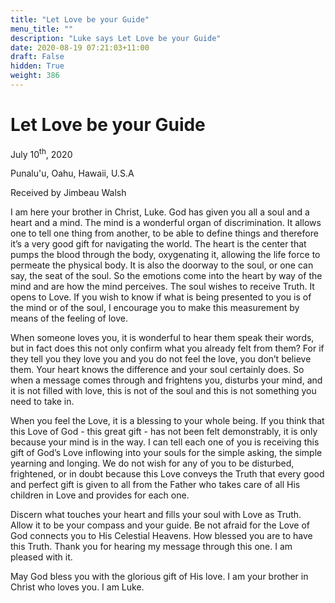 ```yaml
---
title: "Let Love be your Guide"
menu_title: ""
description: "Luke says Let Love be your Guide"
date: 2020-08-19 07:21:03+11:00
draft: False
hidden: True
weight: 386
---
```

# Let Love be your Guide

July 10<sup>th</sup>, 2020

Punalu'u, Oahu, Hawaii, U.S.A

Received by Jimbeau Walsh



I am here your brother in Christ, Luke. God has given you all a soul and a heart and a mind. The mind is a wonderful organ of discrimination. It allows one to tell one thing from another, to be able to define things and therefore it’s a very good gift for navigating the world. The heart is the center that pumps the blood through the body, oxygenating it, allowing the life force to permeate the physical body. It is also the doorway to the soul, or one can say, the seat of the soul. So the emotions come into the heart by way of the mind and are how the mind perceives. The soul wishes to receive Truth. It opens to Love. If you wish to know if what is being presented to you is of the mind or of the soul, I encourage you to make this measurement by means of the feeling of love.

When someone loves you, it is wonderful to hear them speak their words, but in fact does this not only confirm what you already felt from them? For if they tell you they love you and you do not feel the love, you don’t believe them. Your heart knows the difference and your soul certainly does. So when a message comes through and frightens you, disturbs your mind, and it is not filled with love, this is not of the soul and this is not something you need to take in. 

When you feel the Love, it is a blessing to your whole being. If you think that this Love of God - this great gift - has not been felt demonstrably, it is only because your mind is in the way. I can tell each one of you is receiving this gift of God’s Love inflowing into your souls for the simple asking, the simple yearning and longing. We do not wish for any of you to be disturbed, frightened, or in doubt because this Love conveys the Truth that every good and perfect gift is given to all from the Father who takes care of all His children in Love and provides for each one.

Discern what touches your heart and fills your soul with Love as Truth. Allow it to be your compass and your guide. Be not afraid for the Love of God connects you to His Celestial Heavens. How blessed you are to have this Truth. Thank you for hearing my message through this one. I am pleased with it.

May God bless you with the glorious gift of His love. I am your brother in Christ who loves you. I am Luke.
